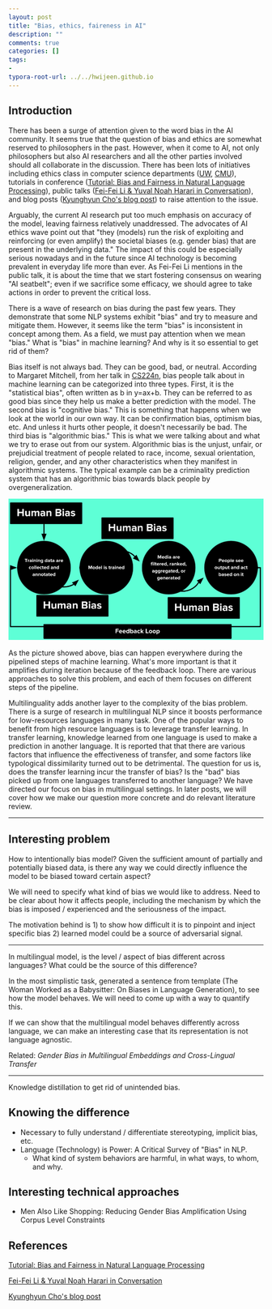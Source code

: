```yaml
---
layout: post
title: "Bias, ethics, faireness in AI"
description: ""
comments: true
categories: []
tags:
- 
typora-root-url: ../../hwijeen.github.io
---
```


## Introduction

There has been a surge of attention given to the word bias in the AI community. It seems true that the question of bias and ethics are somewhat reserved to philosophers in the past. However, when it come to AI, not only philosophers but also AI researchers and all the other parties involved should all collaborate in the discussion. There has been lots of initiatives including ethics class in computer science departments ([UW](http://faculty.washington.edu/ebender/2019_575/), [CMU](http://demo.clab.cs.cmu.edu/ethical_nlp/)), tutorials in conference ([Tutorial: Bias and Fairness in Natural Language Processing](http://web.cs.ucla.edu/~kwchang/talks/emnlp19-fairnlp/)), public talks ([Fei-Fei Li & Yuval Noah Harari in Conversation](https://www.youtube.com/watch?v=d4rBh6DBHyw)), and blog posts ([Kyunghyun Cho's blog post](https://kyunghyuncho.me/social-impacts-bias-of-ai/)) to raise attention to the issue.

Arguably, the current AI research put too much emphasis on accuracy of the model, leaving fairness relatively unaddressed. The advocates of AI ethics wave point out that "they (models) run the risk of exploiting and reinforcing (or even amplify) the societal biases (e.g. gender bias) that are present in the underlying data."  The impact of this could be especially serious nowadays and in the future since AI technology is becoming prevalent in everyday life more than ever. As Fei-Fei Li mentions in the public talk, it is about the time that we start fostering consensus on wearing "AI seatbelt"; even if we sacrifice some efficacy, we should agree to take actions in order to prevent the critical loss.

There is a wave of research on bias during the past few years. They demonstrate that some NLP systems exhibit "bias" and try to measure and mitigate them. However, it seems like the term "bias" is inconsistent in concept among them. As a field, we must pay attention when we mean "bias." What is "bias" in machine learning? And why is it so essential to get rid of them?

Bias itself is not always bad. They can be good, bad, or neutral. According to Margaret Mitchell, from her talk in [CS224n](https://www.youtube.com/watch?v=XR8YSRcuVLE&list=PLoROMvodv4rOhcuXMZkNm7j3fVwBBY42z&index), bias people talk about in machine learning can be categorized into three types. First, it is the "statistical bias", often written as b in y=ax+b. They can be referred to as good bias since they help us make a better prediction with the model. The second bias is "cognitive bias." This is something that happens when we look at the world in our own way. It can be confirmation bias, optimism bias, etc. And unless it hurts other people, it doesn't necessarily be bad. The third bias is "algorithmic bias." This is what we were talking about and what we try to erase out from our system. Algorithmic bias is the unjust, unfair, or prejudicial treatment of people related to race, income, sexual orientation, religion, gender, and any other characteristics when they manifest in algorithmic systems. The typical example can be a criminality prediction system that has an algorithmic bias towards black people by overgeneralization. 

![image-20201120182330437](/assets/img/image-20201120182330437.png)

As the picture showed above, bias can happen everywhere during the pipelined steps of machine learning. What's more important is that it amplifies during iteration because of the feedback loop. There are various approaches to solve this problem, and each of them focuses on different steps of the pipeline.

Multilinguality adds another layer to the complexity of the bias problem. There is a surge of research in multilingual NLP since it boosts performance for low-resources languages in many task. One of the popular ways to benefit from high resource languages is to leverage transfer learning. In transfer learning, knowledge learned from one language is used to make a prediction in another language.   It is reported that that there are various factors that influence the effectiveness of transfer, and some factors like typological dissimilarity turned out to be detrimental. The question for us is, does the transfer learning incur the transfer of bias? Is the "bad" bias picked up from one languages transferred to another language? We have directed our focus on bias in multilingual settings. In later posts, we will cover how we make our question more concrete and do relevant literature review.





----

## Interesting problem

How to intentionally bias model? Given the sufficient amount of partially and potentially biased data, is there any way we could directly influence the model to be biased toward certain aspect?

We will need to specify what kind of bias we would like to address. Need to be clear about how it affects people, including the mechanism by which the bias is imposed / experienced and the seriousness of the impact. 

The motivation behind is 1) to show how difficult it is to pinpoint and inject specific bias 2) learned model could be a source of adversarial signal.

-----

In multilingual model, is the level / aspect of bias different across languages? What could be the source of this difference?

In the most simplistic task, generated a sentence from template (The Woman Worked as a Babysitter: On Biases in Language Generation), to see how the model behaves. We will need to come up with a way to quantify this.

If we can show that the multilingual model behaves differently across language, we can make an interesting case that its representation is not language agnostic.

Related: *Gender Bias in Multilingual Embeddings and Cross-Lingual Transfer*

----

Knowledge distillation to get rid of unintended bias.

## Knowing the difference

* Necessary to fully understand / differentiate stereotyping, implicit bias, etc.
* Language (Technology) is Power: A Critical Survey of "Bias" in NLP.
  * What kind of system behaviors are harmful, in what ways, to whom, and why.

## Interesting technical approaches

* Men Also Like Shopping: Reducing Gender Bias Amplification Using Corpus Level Constraints

## References

[Tutorial: Bias and Fairness in Natural Language Processing](http://web.cs.ucla.edu/~kwchang/talks/emnlp19-fairnlp/)

[Fei-Fei Li & Yuval Noah Harari in Conversation](https://www.youtube.com/watch?v=d4rBh6DBHyw)

[Kyunghyun Cho's blog post](https://kyunghyuncho.me/social-impacts-bias-of-ai/)





